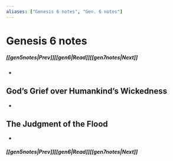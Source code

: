 ```yaml
---
aliases: ["Genesis 6 notes", "Gen. 6 notes"]
---
```

# Genesis 6 notes
##### <span class=arrow-left></span>[[gen5notes|Prev]]<span class=navigation-separator></span>[[gen6|Read]]<span class=navigation-separator></span>[[gen7notes|Next]]<span class=arrow-right></span>
- 
## God’s Grief over Humankind’s Wickedness
- 
## The Judgment of the Flood
- 
##### <span class=arrow-left></span>[[gen5notes|Prev]]<span class=navigation-separator></span>[[gen6|Read]]<span class=navigation-separator></span>[[gen7notes|Next]]<span class=arrow-right></span>